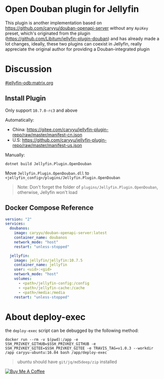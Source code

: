 # Open Douban plugin for Jellyfin

This plugin is another implementation based on https://github.com/caryyu/douban-openapi-server without any `ApiKey` preset, which's originated from the plugin
 (https://github.com/Libitum/jellyfin-plugin-douban) and has already made a lot changes, ideally, these two plugins can coexist in Jellyfin, really appreciate the original author for providing a Douban-integrated plugin 

# Discussion

[#jellyfin-odb:matrix.org](https://matrix.to/#/#jellyfin-odb:matrix.org)

## Install Plugin

Only support `10.7.0-rc3` and above

Automatically:

- China: https://gitee.com/caryyu/jellyfin-plugin-repo/raw/master/manifest-cn.json
- U.S: https://github.com/caryyu/jellyfin-plugin-repo/raw/master/manifest-us.json

Manually:
 
```shell
dotnet build Jellyfin.Plugin.OpenDouban
```

Move `Jellyfin.Plugin.OpenDouban.dll` to `<jellyfin_config>/plugins/Jellyfin.Plugin.OpenDouban`

> Note: Don't forget the folder of `plugins/Jellyfin.Plugin.OpenDouban`, otherwise, Jellyfin won't load

## Docker Compose Reference

```yaml
version: "2"
services:
  doubanos:
    image: caryyu/douban-openapi-server:latest
    container_name: doubanos
    network_mode: "host"
    restart: "unless-stopped"

  jellyfin:
    image: jellyfin/jellyfin:10.7.5
    container_name: jellyfin
    user: <uid>:<gid>
    network_mode: "host"
    volumes:
      - <path>/jellyfin-config:/config
      - <path>/jellyfin-cache:/cache
      - <path>/media:/media
    restart: "unless-stopped"
```

# About deploy-exec

the `deploy-exec` script can be debugged by the following method:

```shell
docker run --rm -v $(pwd):/app -e SSH_PRIVKEY_GITHUB=$SSH_PRIVKEY_GITHUB -e SSH_PRIVKEY_GITEE=$SSH_PRIVKEY_GITEE -e TRAVIS_TAG=v1.0.3 --workdir /app caryyu-ubuntu:16.04 bash /app/deploy-exec
```

> ubuntu should have `git/jq/md5deep/zip` installed


<a href="https://www.buymeacoffee.com/caryyu" target="_blank"><img src="https://www.buymeacoffee.com/assets/img/custom_images/yellow_img.png" alt="Buy Me A Coffee" style="height: auto !important;width: auto !important;" ></a>


